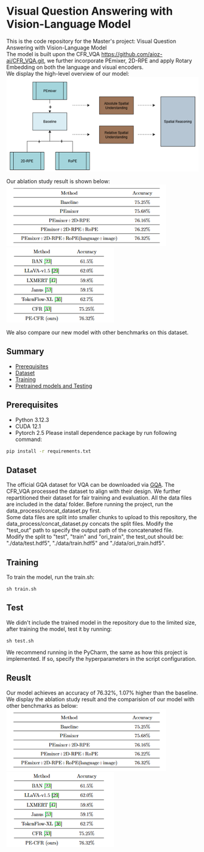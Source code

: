 # Visual Question Answering with Vision-Language Model
This is the code repository for the Master's project: Visual Question Answering with Vision-Language Model  
The model is built upon the CFR_VQA <https://github.com/aioz-ai/CFR_VQA.git>, we further incorporate PEmixer, 2D-RPE and apply Rotary Embedding on both the language and visual encoders.  
We display the high-level overview of our model:  
<img width="510" height="248" alt="image" src="./imgs/high_level_overview.png" />

Our ablation study result is shown below:  
<img width="420" height="162" alt="image" src="./imgs/ablation_study.png" /> <img width="282" height="197" alt="image" src="./imgs/compare_with_other_benchmarks.png" />


We also compare our new model with other benchmarks on this dataset.  
## Summary
- [Prerequisites](#prerequisites)
- [Dataset](#dataset)
- [Training](#training)
- [Pretrained models and Testing](#pretrained-models-and-testing)

## Prerequisites
- Python 3.12.3  
- CUDA 12.1
- Pytorch 2.5
Please install dependence package by run following command:
```bash
pip install -r requirements.txt
```
## Dataset
The official GQA dataset for VQA can be downloaded via [GQA](https://cs.stanford.edu/people/dorarad/gqa/about.html). The CFR_VQA processed the dataset to align with their design. We further repartitioned their dataset for fair training and evaluation. All the data files are included in the data/ folder. Before running the project, run the data_process/concat_dataset.py first.  
Some data files are split into smaller chunks to upload to this repository, the data_process/concat_dataset.py concats the split files.
Modify the "test_out" path to specify the output path of the concatenated file.  
Modify the split to "test", "train" and "ori_train", the test_out should be: "./data/test.hdf5", "./data/train.hdf5" and "./data/ori_train.hdf5".  
## Training  
To train the model, run the train.sh:  
```
sh train.sh
```
## Test
We didn't include the trained model in the repository due to the limited size, after training the model, test it by running:  
```
sh test.sh
```
We recommend running in the PyCharm, the same as how this project is implemented. If so, specify the hyperparameters in the script configuration.  
## Reuslt
Our model achieves an accuracy of 76.32%, 1.07% higher than the baseline. We display the ablation study result and the comparision of our model with other benchmarks as below:  
<img width="420" height="162" alt="image" src="./imgs/ablation_study.png" /> <img width="282" height="197" alt="image" src="./imgs/compare_with_other_benchmarks.png" />
